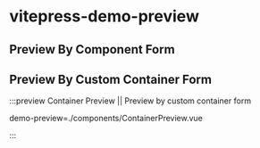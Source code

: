 # vitepress-demo-preview

## Preview By Component Form

<preview path="./components/ComponentPreview.vue" title="Component Preview" description="Preview by component form"></preview>

## Preview By Custom Container Form

:::preview Container Preview || Preview by custom container form

demo-preview=./components/ContainerPreview.vue

:::
